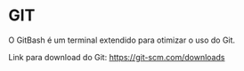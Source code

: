 # GIT

O GitBash é um terminal extendido para otimizar o uso do Git.

Link para download do Git: https://git-scm.com/downloads

